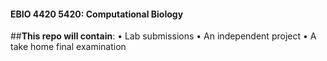 #### **EBIO 4420 5420: Computational Biology** 
##**This repo will contain**:
•  Lab submissions
• An independent project 
• A take home final examination 

